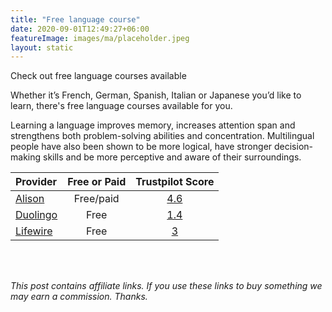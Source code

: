 ```yaml
---
title: "Free language course"
date: 2020-09-01T12:49:27+06:00
featureImage: images/ma/placeholder.jpeg
layout: static
---
```


Check out free language courses available

Whether it’s French, German, Spanish, Italian or Japanese you’d like to learn, there's free language courses available for you. 

Learning a language improves memory, increases attention span and strengthens both problem-solving abilities and concentration. Multilingual people have also been shown to be more logical, have stronger decision-making skills and be more perceptive and aware of their surroundings.

| Provider      | Free or Paid  |  Trustpilot Score  |
| :-----------          | :--------------:      |  :--------------:         |
| [Alison](https://alison.com/courses/language) | Free/paid | [4.6](https://www.trustpilot.com/review/alison.com) | 
| [Duolingo](https://blog.duolingo.com/language-practice-tips-from-experts/) | Free | [1.4](https://www.trustpilot.com/review/duolingo.com) | 
| [Lifewire](https://www.lifewire.com/best-free-language-learning-websites-1357061) | Free | [3](https://www.trustpilot.com/review/lifewire.com) | 
  

<br/><br/>

*This post contains affiliate links. If you use these links to buy something we may
earn a commission. Thanks.*






